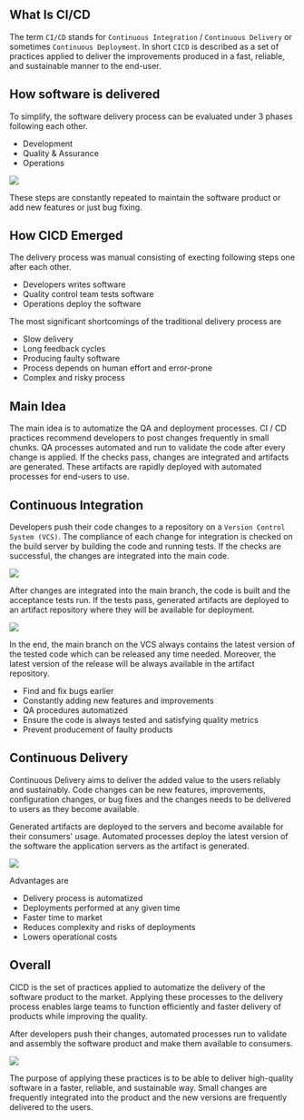 ## What Is CI/CD

The term `CI/CD` stands for `Continuous Integration` / `Continuous Delivery` or sometimes `Continuous Deployment`. In short `CICD` is described as a set of practices applied to deliver the improvements produced in a fast, reliable, and sustainable manner to the end-user.

## How software is delivered

To simplify, the software delivery process can be evaluated under 3 phases following each other.

- Development
- Quality & Assurance
- Operations

<img src="https://s3.eu-central-1.amazonaws.com/tutorial.assets/cicd-in-short/process.png"/>

These steps are constantly repeated to maintain the software product or add new features or just bug fixing.

## How CICD Emerged

The delivery process was manual consisting of execting following steps one after each other.

- Developers writes software
- Quality control team tests software
- Operations deploy the software

The most significant shortcomings of the traditional delivery process are
- Slow delivery
- Long feedback cycles
- Producing faulty software
- Process depends on human effort and error-prone
- Complex and risky process

## Main Idea

The main idea is to automatize the QA and deployment processes. CI / CD practices recommend developers to post changes frequently in small chunks. QA processes automated and run to validate the code after every change is applied. If the checks pass, changes are integrated and artifacts are generated. These artifacts are rapidly deployed with automated processes for end-users to use.

## Continuous Integration

Developers push their code changes to a repository on a `Version Control System (VCS)`. The compliance of each change for integration is checked on the build server by building the code and running tests. If the checks are successful, the changes are integrated into the main code. 

<img src="https://s3.eu-central-1.amazonaws.com/tutorial.assets/cicd-in-short/ci.png"/>

After changes are integrated into the main branch, the code is built and the acceptance tests run. If the tests pass, generated artifacts are deployed to an artifact repository where they will be available for deployment.

<img src="https://s3.eu-central-1.amazonaws.com/tutorial.assets/cicd-in-short/cd.png"/>

In the end, the main branch on the VCS always contains the latest version of the tested code which can be released any time needed. Moreover, the latest version of the release will be always available in the artifact repository.

- Find and fix bugs earlier
- Constantly adding new features and improvements
- QA procedures automatized
- Ensure the code is always tested and satisfying quality metrics
- Prevent producement of faulty products

## Continuous Delivery

Continuous Delivery aims to deliver the added value to the users reliably and sustainably. Code changes can be new features, improvements, configuration changes, or bug fixes and the changes needs to be delivered to users as they become available.

Generated artifacts are deployed to the servers and become available for their consumers' usage. Automated processes deploy the latest version of the software the application servers as the artifact is generated. 

<img src="https://s3.eu-central-1.amazonaws.com/tutorial.assets/cicd-in-short/cdep.png"/>

Advantages are

- Delivery process is automatized
- Deployments performed at any given time
- Faster time to market
- Reduces complexity and risks of deployments
- Lowers operational costs

## Overall

CICD is the set of practices applied to automatize the delivery of the software product to the market. Applying these processes to the delivery process enables large teams to function efficiently and faster delivery of products while improving the quality.

After developers push their changes, automated processes run to validate and assembly the software product and make them available to consumers.

<img src="https://s3.eu-central-1.amazonaws.com/tutorial.assets/cicd-in-short/overall.png"/>

The purpose of applying these practices is to be able to deliver high-quality software in a faster, reliable, and sustainable way. Small changes are frequently integrated into the product and the new versions are frequently delivered to the users.
